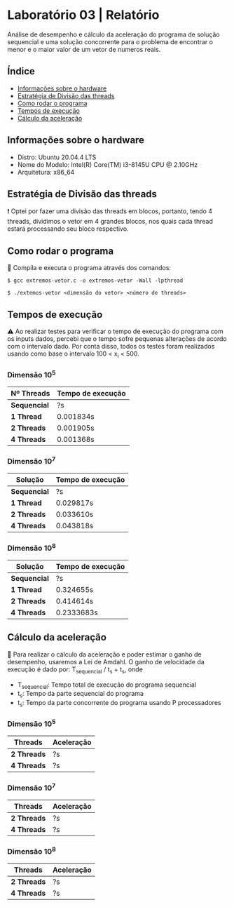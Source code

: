 # Laboratório 03 | Relatório
Análise de desempenho e cálculo da aceleração do programa de solução sequencial e uma solução concorrente para o problema de encontrar o menor e o maior valor de um vetor de numeros reais.


## Índice
* [Informações sobre o hardware](#informações-sobre-o-hardware)
* [Estratégia de Divisão das threads](#estrategia-de-divisao-das-threads)
* [Como rodar o programa](#como-rodar-o-programa)
* [Tempos de execução](#tempos-de-execução)
* [Cálculo da aceleração](#cálculo-da-aceleração)

## Informações sobre o hardware
- Distro: Ubuntu 20.04.4 LTS
- Nome do Modelo: Intel(R) Core(TM) i3-8145U CPU @ 2.10GHz
- Arquitetura: x86_64

## Estratégia de Divisão das threads
:exclamation: Optei por fazer uma divisão das threads em blocos, portanto, tendo 4 threads, dividimos o vetor em 4 grandes blocos, nos quais cada thread estará processando seu bloco respectivo.

## Como rodar o programa
:thinking: Compila e executa o programa através dos comandos:
```
$ gcc extremos-vetor.c -o extremos-vetor -Wall -lpthread 
```
```
$ ./extemos-vetor <dimensão do vetor> <número de threads>
```

## Tempos de execução
:warning: Ao realizar testes para verificar o tempo de execução do programa com os inputs dados, percebi que o tempo sofre pequenas alterações de acordo com o intervalo dado.
Por conta disso, todos os testes foram realizados usando como base o intervalo 100 < x<sub>i</sub> < 500.

### Dimensão 10<sup>5</sup>
| Nº Threads | Tempo de execução |
| --- | --- |
| **Sequencial** | ?s |                                                                                                                                                                                 
| **1 Thread** | 0.001834s |
| **2 Threads** | 0.001905s |
| **4 Threads** | 0.001368s |

### Dimensão 10<sup>7</sup>
| Solução | Tempo de execução |
| --- | --- |
| **Sequencial** | ?s |                                                                                                                                                                                 
| **1 Thread** | 0.029817s |
| **2 Threads** | 0.033610s |
| **4 Threads** | 0.043818s |

### Dimensão 10<sup>8</sup>
| Solução | Tempo de execução |
| --- | --- |
| **Sequencial** | ?s |                                                                                                                                                                                 
| **1 Thread** | 0.324655s |
| **2 Threads** | 0.414614s |
| **4 Threads** | 0.2333683s |

## Cálculo da aceleração
:abacus: Para realizar o cálculo da aceleração e poder estimar o ganho de desempenho, usaremos a Lei de Amdahl. O ganho de velocidade da execução é dado por: 
T<sub>sequencial</sub> / t<sub>s</sub> + t<sub>s</sub>, onde
- T<sub>sequencial</sub>: Tempo total de execução do programa sequencial
- t<sub>s</sub>: Tempo da parte sequencial do programa
- t<sub>s</sub>: Tempo da parte concorrente do programa usando P processadores

### Dimensão 10<sup>5</sup>
 | Threads | Aceleração |
 | --- | --- |
 | **2 Threads** | ?s |
 | **4 Threads** | ?s |
 
### Dimensão 10<sup>7</sup>
 | Threads | Aceleração |
 | --- | --- |
 | **2 Threads** | ?s |
 | **4 Threads** | ?s |
 
 ### Dimensão 10<sup>8</sup>
 | Threads | Aceleração |
 | --- | --- |
 | **2 Threads** | ?s |
 | **4 Threads** | ?s |
